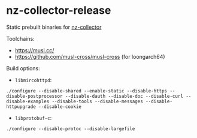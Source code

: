 # nz-collector-release
Static prebuilt binaries for [nz-collector](https://git.kuzu.uk/nz-collector.git/)

Toolchains:
- https://musl.cc/
- https://github.com/musl-cross/musl-cross (for loongarch64)

Build options:
- `libmircohttpd`:
```
./configure --disable-shared --enable-static --disable-https --disable-postprocessor --disable-dauth --disable-doc --disable-curl --disable-examples --disable-tools --disable-messages --disable-httpupgrade --disable-cookie
```
- `libprotobuf-c`:
```
./configure --disable-protoc --disable-largefile
```
